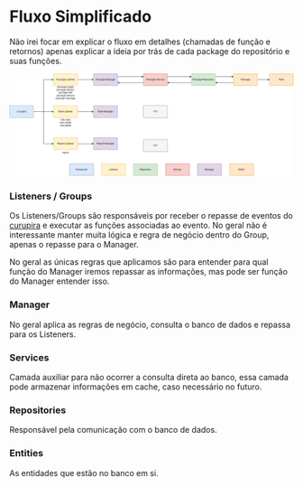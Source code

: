 # Fluxo Simplificado

Não irei focar em explicar o fluxo em detalhes (chamadas de função e retornos) 
apenas explicar a ideia por trás de cada package do repositório e suas funções.

<img src="./fluxo.png">

### Listeners / Groups

Os Listeners/Groups são responsáveis por receber o repasse de eventos do [curupira](https://github.com/Softawii/curupira)
e executar as funções associadas ao evento. No geral não é interessante manter muita lógica e 
regra de negócio dentro do Group, apenas o repasse para o Manager.

No geral as únicas regras que aplicamos são para entender para qual 
função do Manager iremos repassar as informações, mas pode ser função do Manager entender isso.


### Manager

No geral aplica as regras de negócio, consulta o banco de dados e repassa para os Listeners.

### Services

Camada auxiliar para não ocorrer a consulta direta ao banco, essa camada pode 
armazenar informações em cache, caso necessário no futuro.

### Repositories

Responsável pela comunicação com o banco de dados.

### Entities

As entidades que estão no banco em si.